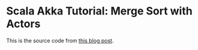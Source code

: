 Scala Akka Tutorial: Merge Sort with Actors
=====

This is the source code from [this blog post](http://codiply.com/blog/scala-akka-tutorial-merge-sort-with-actors).
